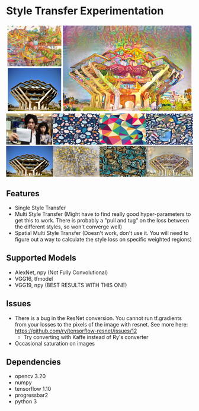 # Style Transfer Experimentation
![Style Transfer](/images/1.png)
![Multi Style Transfer](/images/2.png)
![Multi Style Transfer](/images/3.jpg)

## Features
* Single Style Transfer
* Multi Style Transfer (Might have to find really good hyper-parameters to get this to work. There is probably a "pull and tug" on the loss between the different styles, so won't converge well)
* Spatial Multi Style Transfer (Doesn't work, don't use it. You will need to figure out a way to calculate the style loss on specific weighted regions)

## Supported Models
* AlexNet, npy (Not Fully Convolutional)
* VGG16, tfmodel
* VGG19, npy (BEST RESULTS WITH THIS ONE)

## Issues
* There is a bug in the ResNet conversion. You cannot run tf.gradients from your losses to the pixels of the image with resnet. See more here: https://github.com/ry/tensorflow-resnet/issues/12
	* Try converting with Kaffe instead of Ry's converter
* Occasional saturation on images

## Dependencies
* opencv 3.20
* numpy
* tensorflow 1.10
* progressbar2
* python 3
